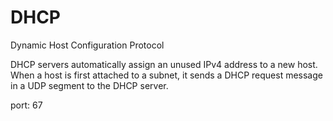 # DHCP

Dynamic Host Configuration Protocol

DHCP servers automatically assign an unused IPv4 address to a new host. When a host is first attached to a subnet, it sends a DHCP request message in a UDP segment to the DHCP server.

port: 67
